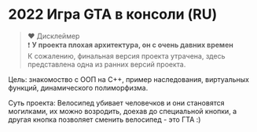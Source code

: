 # 2022 Игра GTA в консоли (RU)

> ❤️ Дисклеймер  
❗ **У проекта плохая архитектура, он с очень давних времен**  
К сожалению, финальная версия проекта утрачена, здесь представлена одна из ранних версий проекта.

Цель: знакомоство с ООП на C++, пример наследования, виртуальных функций, динамического полиморфизма. 

Суть проекта: Велосипед убивает человечков и они становятся могилками, их можно возродить, доехав до специальной кнопки, а другая кнопка позволяет сменить велосипед - это ГТА :)
